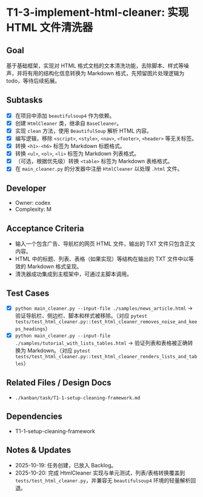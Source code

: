 # T1-3-implement-html-cleaner: 实现 HTML 文件清洗器

## Goal
基于基础框架，实现对 HTML 格式文档的文本清洗功能，去除脚本、样式等噪声，并将有用的结构化信息转换为 Markdown 格式，先预留图片处理逻辑为todo，等待后续拓展。

## Subtasks
- [x] 在项目中添加 `beautifulsoup4` 作为依赖。
- [x] 创建 `HtmlCleaner` 类，继承自 `BaseCleaner`。
- [x] 实现 `clean` 方法，使用 `BeautifulSoup` 解析 HTML 内容。
- [x] 编写逻辑，移除 `<script>`, `<style>`, `<nav>`, `<footer>`, `<header>` 等无关标签。
- [x] 转换 `<h1>-<h6>` 标签为 Markdown 标题格式。
- [x] 转换 `<ul>`, `<ol>`, `<li>` 标签为 Markdown 列表格式。
- [x] （可选，根据优先级）转换 `<table>` 标签为 Markdown 表格格式。
- [x] 在 `main_cleaner.py` 的分发器中注册 `HtmlCleaner` 以处理 `.html` 文件。

## Developer
- Owner: codex
- Complexity: M

## Acceptance Criteria
- 输入一个包含广告、导航栏的网页 HTML 文件，输出的 TXT 文件只包含正文内容。
- HTML 中的标题、列表、表格（如果实现）等结构在输出的 TXT 文件中以等效的 Markdown 格式呈现。
- 清洗器成功集成到主框架中，可通过主脚本调用。

## Test Cases
- [x] `python main_cleaner.py --input-file ./samples/news_article.html` -> 验证导航栏、侧边栏、脚本和样式被移除。（对应 `pytest tests/test_html_cleaner.py::test_html_cleaner_removes_noise_and_keeps_headings`）
- [x] `python main_cleaner.py --input-file ./samples/tutorial_with_lists_tables.html` -> 验证列表和表格被正确转换为 Markdown。（对应 `pytest tests/test_html_cleaner.py::test_html_cleaner_renders_lists_and_tables`）

## Related Files / Design Docs
- `./kanban/task/T1-1-setup-cleaning-framework.md`

## Dependencies
- T1-1-setup-cleaning-framework

## Notes & Updates
- 2025-10-19: 任务创建，已放入 Backlog。
- 2025-10-20: 完成 HtmlCleaner 实现与单元测试，列表/表格转换覆盖到 `tests/test_html_cleaner.py`，并兼容无 `beautifulsoup4` 环境的轻量解析回退。
